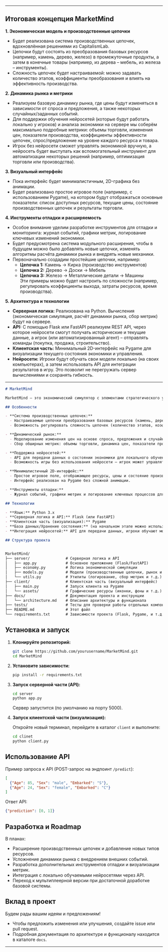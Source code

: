 
---

## Итоговая концепция MarketMind

**1. Экономическая модель и производственные цепочки**  
- Будет реализована система производственных цепочек, вдохновлённая решениями из CapitalismLab.  
- Цепочки будут состоять из преобразования базовых ресурсов (например, камень, дерево, железо) в промежуточные продукты, а затем в конечные товары (например, из дерева – мебель, из железа – инструменты).  
- Сложность цепочек будет настраиваемой: можно задавать количество этапов, коэффициенты преобразования и влиять на эффективность производства.

**2. Динамика рынка и метрики**  
- Реализуем базовую динамику рынка, где цены будут изменяться в зависимости от спроса и предложения, а также некоторых случайных/заданных событий.  
- Для поддержки обучения нейросетей (которые будут работать локально у игроков) и анализа экономики на сервере мы соберём максимально подробные метрики: объемы торговли, изменения цен, показатели производства, коэффициенты эффективности цепочек, спрос/предложение на уровне каждого ресурса и товара.  
- Игрок без нейросети сможет управлять экономикой вручную, а нейросеть будет выступать как вспомогательный инструмент для автоматизации некоторых решений (например, оптимизация торговли или производства).

**3. Визуальный интерфейс**  
- Пока интерфейс будет минималистичным, 2D-графика без анимации.  
- Будет реализовано простое игровое поле (например, с использованием Pygame), на котором будут отображаться основные показатели: список доступных ресурсов, текущие цены, состояние производственных цепочек и результаты торговли.

**4. Инструменты отладки и расширяемость**  
- Особое внимание уделим разработке инструментов для отладки и мониторинга: журнал событий, графики метрик, логирование ключевых изменений экономики.  
- Будет предусмотрена система модульного расширения, чтобы в будущем можно было добавлять новые цепочки, изменять алгоритмы расчёта динамики рынка и внедрять новые механики.
- Первоначально создадим простейшие цепочки, например:  
  - **Цепочка 1:** Камень → Кирка (производство инструментов)  
  - **Цепочка 2:** Дерево → Доски → Мебель  
  - **Цепочка 3:** Железо → Металлические детали → Машины  
  Эти примеры можно будет настроить по сложности (например, регулировать коэффициенты выхода, затраты ресурсов, время производства).

**5. Архитектура и технологии**  
- **Серверная логика:** Реализована на Python. Вычисления (экономическая симуляция, расчёт динамики рынка, сбор метрик) будут на сервере.  
- **API:** С помощью Flask или FastAPI реализуем REST API, через которое нейросети смогут получать исторические и текущие данные, а игрок (или автоматизированный агент) – отправлять команды (покупка, продажа, строительство).  
- **Клиентская часть:** Минимальный 2D-интерфейс на Pygame для визуализации текущего состояния экономики и управления.  
- **Нейросети:** Игроки будут обучать свои модели локально (на своих компьютерах), а затем использовать API для интеграции результатов в игру. Это позволит не перегружать сервер вычислениями и сохранять гибкость.

---


```markdown
# MarketMind

MarketMind – это экономический симулятор с элементами стратегического управления и возможностью интеграции нейросетей для автоматизации принятия решений. Проект разработан с целью моделирования динамики рынка, производственных цепочек и торговых процессов в условиях, приближенных к реальной экономике. Основная идея вдохновлена такими играми, как CapitalismLab.

## Особенности

- **Система производственных цепочек:**  
  - Настраиваемые цепочки преобразования базовых ресурсов (камень, дерево, железо) в конечные товары.  
  - Возможность регулировать сложность цепочек (количество этапов, коэффициенты преобразования и эффективность).

- **Динамический рынок:**  
  - Моделирование изменения цен на основе спроса, предложения и случайных/заданых событий.  
  - Сбор обширных метрик: объемы торговли, динамика цен, показатели производства и эффективности.

- **Поддержка нейросетей:**  
  - API для передачи данных о состоянии экономики для локального обучения нейросетевых стратегий.  
  - Возможность игры без использования нейросети – игрок может управлять экономикой вручную, а нейросеть будет служить вспомогательным инструментом.

- **Минималистичный 2D-интерфейс:**  
  - Простое игровое поле, отображающее ресурсы, цены и состояние производственных цепочек.  
  - Интерфейс реализован на Pygame без сложной анимации.

- **Инструменты отладки:**  
  - Журнал событий, графики метрик и логирование ключевых процессов для облегчения отладки и мониторинга.

## Технологии

- **Язык:** Python 3.x
- **Серверная логика и API:** Flask (или FastAPI)
- **Клиентская часть (визуализация):** Pygame
- **База данных/Хранение состояния:** (на начальном этапе можно использовать in-memory хранилище, позже – SQLite/PostgreSQL)
- **Интеграция нейросетей:** API для передачи данных, игроки обучают модели локально

## Структура проекта


MarketMind/
├── server/                # Серверная логика и API
│   ├── app.py             # Основное приложение (Flask/FastAPI)
│   ├── economy.py         # Логика экономической симуляции
│   ├── models.py          # Модели (производственные цепочки, рынок и т.д.)
│   └── utils.py           # Утилиты (логирование, сбор метрик и т.д.)
├── client/                # Клиентская часть (визуальный интерфейс)
│   ├── main.py            # Запуск клиента на Pygame
│   └── assets/            # Графические ресурсы (иконки, фоны и т.д.)
├── docs/                  # Документация проекта и инструкции
│   └── architecture.md    # Описание архитектуры и функционала
├── tests/                 # Тесты для проверки работы отдельных компонентов
├── README.md              # Этот файл
└── requirements.txt       # Зависимости проекта (Flask, Pygame, и т.д.)
```

## Установка и запуск

1. **Клонируйте репозиторий:**

   ```bash
   git clone https://github.com/yourusername/MarketMind.git
   cd MarketMind
   ```

2. **Установите зависимости:**

   ```bash
   pip install -r requirements.txt
   ```

3. **Запуск серверной части (API):**

   ```bash
   cd server
   python app.py
   ```

   Сервер запустится (по умолчанию на порту 5000).

4. **Запуск клиентской части (визуализация):**

   Откройте новый терминал, перейдите в каталог `client` и выполните:

   ```bash
   cd clinet
   python client.py
   ```

## Использование API

Пример запроса к API (POST-запрос на эндпоинт `/predict`):

```json
[
  {"Age": 85, "Sex": "male", "Embarked": "S"},
  {"Age": 24, "Sex": "female", "Embarked": "C"}
]
```

Ответ API:

```json
{"prediction": [0, 1]}
```

## Разработка и Roadmap

В планах:
- Расширение производственных цепочек и добавление новых типов ресурсов.
- Усложнение динамики рынка с внедрением внешних событий.
- Разработка дополнительных инструментов отладки и визуализации метрик.
- Интеграция с локально обучаемыми нейросетями через API.
- Переход к мультиплеерной версии при достаточной доработке базовой системы.

## Вклад в проект

Будем рады вашим идеям и предложениям!  
- Чтобы предложить изменения или улучшения, создайте issue или pull request.  
- Подробная документация по архитектуре и функционалу находится в каталоге `docs`.


---
